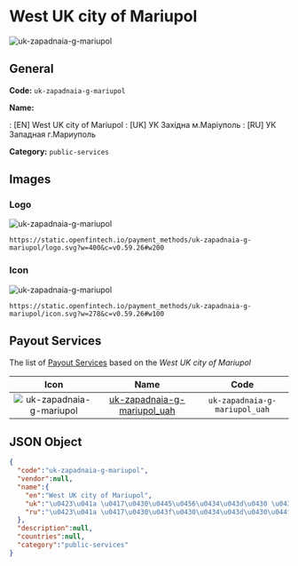 
# West UK city of Mariupol 
![uk-zapadnaia-g-mariupol](https://static.openfintech.io/payment_methods/uk-zapadnaia-g-mariupol/logo.svg?w=400&c=v0.59.26#w200)  

## General 
**Code:** `uk-zapadnaia-g-mariupol` 
 
**Name:** 
 
:	[EN] West UK city of Mariupol 
:	[UK] УК Західна м.Маріуполь 
:	[RU] УК Западная г.Мариуполь 
 
**Category:** `public-services` 
 

## Images 

### Logo 
![uk-zapadnaia-g-mariupol](https://static.openfintech.io/payment_methods/uk-zapadnaia-g-mariupol/logo.svg?w=400&c=v0.59.26#w200)  

```
https://static.openfintech.io/payment_methods/uk-zapadnaia-g-mariupol/logo.svg?w=400&c=v0.59.26#w200
```  

### Icon 
![uk-zapadnaia-g-mariupol](https://static.openfintech.io/payment_methods/uk-zapadnaia-g-mariupol/icon.svg?w=278&c=v0.59.26#w100)  

```
https://static.openfintech.io/payment_methods/uk-zapadnaia-g-mariupol/icon.svg?w=278&c=v0.59.26#w100
```  

## Payout Services 
 
The list of [Payout Services](/payout-services/) based on the _West UK city of Mariupol_ 

|Icon|Name|Code| 
|:---:|:---:|:---:| 
|![uk-zapadnaia-g-mariupol](https://static.openfintech.io/payout_methods/uk-zapadnaia-g-mariupol/icon.png?w=278&c=v0.59.26#w40) |[uk-zapadnaia-g-mariupol_uah](/payout-services/uk-zapadnaia-g-mariupol_uah/)|`uk-zapadnaia-g-mariupol_uah`| 
 

## JSON Object 

```json
{
  "code":"uk-zapadnaia-g-mariupol",
  "vendor":null,
  "name":{
    "en":"West UK city of Mariupol",
    "uk":"\u0423\u041a \u0417\u0430\u0445\u0456\u0434\u043d\u0430 \u043c.\u041c\u0430\u0440\u0456\u0443\u043f\u043e\u043b\u044c",
    "ru":"\u0423\u041a \u0417\u0430\u043f\u0430\u0434\u043d\u0430\u044f \u0433.\u041c\u0430\u0440\u0438\u0443\u043f\u043e\u043b\u044c"
  },
  "description":null,
  "countries":null,
  "category":"public-services"
}
```  
